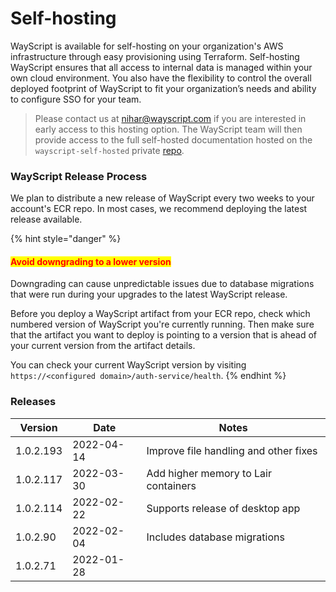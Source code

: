 # Self-hosting

WayScript is available for self-hosting on your organization's AWS infrastructure through easy provisioning using Terraform. Self-hosting WayScript ensures that all access to internal data is managed within your own cloud environment. You also have the flexibility to control the overall deployed footprint of WayScript to fit your organization’s needs and ability to configure SSO for your team.&#x20;

> Please contact us at [nihar@wayscript.com](mailto:nihar@wayscript.com) if you are interested in early access to this hosting option. The WayScript team will then provide access to the full self-hosted documentation hosted on the `wayscript-self-hosted` private [repo](https://github.com/wayscript/wayscript-self-hosted).&#x20;

### WayScript Release Process

We plan to distribute a new release of WayScript every two weeks to your account's ECR repo. In most cases, we recommend deploying the latest release available.

{% hint style="danger" %}
#### <mark style="color:red;">Avoid downgrading to a lower version</mark>

Downgrading can cause unpredictable issues due to database migrations that were run during your upgrades to the latest WayScript release.

Before you deploy a WayScript artifact from your ECR repo, check which numbered version of WayScript you're currently running. Then make sure that the artifact you want to deploy is pointing to a version that is ahead of your current version from the artifact details.

You can check your current WayScript version by visiting `https://<configured domain>/auth-service/health`.
{% endhint %}

### Releases

| Version   | Date       | Notes                                 |
| --------- | ---------- | ------------------------------------- |
| 1.0.2.193 | 2022-04-14 | Improve file handling and other fixes |
| 1.0.2.117 | 2022-03-30 | Add higher memory to Lair containers  |
| 1.0.2.114 | 2022-02-22 | Supports release of desktop app       |
| 1.0.2.90  | 2022-02-04 | Includes database migrations          |
| 1.0.2.71  | 2022-01-28 |                                       |
